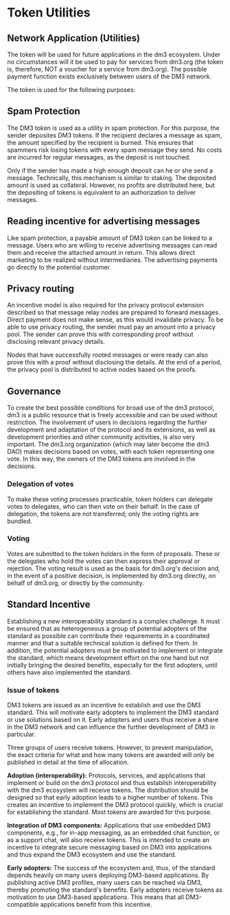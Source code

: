 # Token Utilities

## **Network Application (Utilities)**

The token will be used for future applications in the dm3 ecosystem. Under no circumstances will it be used to pay for services from dm3.org (the token is, therefore, NOT a voucher for a service from dm3.org). The possible payment function exists exclusively between users of the DM3 network.

The token is used for the following purposes:

## **Spam Protection**

The DM3 token is used as a utility in spam protection. For this purpose, the sender deposites DM3 tokens. If the recipient declares a message as spam, the amount specified by the recipient is burned. This ensures that spammers risk losing tokens with every spam message they send. No costs are incurred for regular messages, as the deposit is not touched.

Only if the sender has made a high enough deposit can he or she send a message. Technically, this mechanism is similar to staking. The deposited amount is used as collateral. However, no profits are distributed here, but the depositing of tokens is equivalent to an authorization to deliver messages.

## **Reading incentive for advertising messages**

Like spam protection, a payable amount of DM3 token can be linked to a message. Users who are willing to receive advertising messages can read them and receive the attached amount in return. This allows direct marketing to be realized without intermediaries. The advertising payments go directly to the potential customer.

## **Privacy routing**

An incentive model is also required for the privacy protocol extension described so that message relay nodes are prepared to forward messages. Direct payment does not make sense, as this would invalidate privacy. To be able to use privacy routing, the sender must pay an amount into a privacy pool. The sender can prove this with corresponding proof without disclosing relevant privacy details.

Nodes that have successfully rooted messages or were ready can also prove this with a proof without disclosing the details. At the end of a period, the privacy pool is distributed to active nodes based on the proofs.

## **Governance**

To create the best possible conditions for broad use of the dm3 protocol, dm3 is a public resource that is freely accessible and can be used without restriction. The involvement of users in decisions regarding the further development and adaptation of the protocol and its extensions, as well as development priorities and other community activities, is also very important. The dm3.org organization (which may later become the dm3 DAO) makes decisions based on votes, with each token representing one vote. In this way, the owners of the DM3 tokens are involved in the decisions.

### **Delegation of votes**

To make these voting processes practicable, token holders can delegate votes to delegates, who can then vote on their behalf. In the case of delegation, the tokens are not transferred; only the voting rights are bundled.

### **Voting**

Votes are submitted to the token holders in the form of proposals. These or the delegates who hold the votes can then express their approval or rejection. The voting result is used as the basis for dm3.org's decision and, in the event of a positive decision, is implemented by dm3.org directly, on behalf of dm3.org, or directly by the community.

## **Standard Incentive**

Establishing a new interoperability standard is a complex challenge. It must be ensured that as heterogeneous a group of potential adopters of the standard as possible can contribute their requirements in a coordinated manner and that a suitable technical solution is defined for them. In addition, the potential adopters must be motivated to implement or integrate the standard, which means development effort on the one hand but not initially bringing the desired benefits, especially for the first adopters, until others have also implemented the standard.

### **Issue of tokens**

DM3 tokens are issued as an incentive to establish and use the DM3 standard. This will motivate early adopters to implement the DM3 standard or use solutions based on it. Early adopters and users thus receive a share in the DM3 network and can influence the further development of DM3 in particular.

Three groups of users receive tokens. However, to prevent manipulation, the exact criteria for what and how many tokens are awarded will only be published in detail at the time of allocation.

**Adoption (interoperability):** Protocols, services, and applications that implement or build on the dm3 protocol and thus establish interoperability with the dm3 ecosystem will receive tokens. The distribution should be designed so that early adoption leads to a higher number of tokens. This creates an incentive to implement the DM3 protocol quickly, which is crucial for establishing the standard. Most tokens are awarded for this purpose.

**Integration of DM3 components:** Applications that use embedded DM3 components, e.g., for in-app messaging, as an embedded chat function, or as a support chat, will also receive tokens. This is intended to create an incentive to integrate secure messaging based on DM3 into applications and thus expand the DM3 ecosystem and use the standard.

**Early adopters:** The success of the ecosystem and, thus, of the standard depends heavily on many users deploying DM3-based applications. By publishing active DM3 profiles, many users can be reached via DM3, thereby promoting the standard's benefits. Early adopters receive tokens as motivation to use DM3-based applications. This means that all DM3-compatible applications benefit from this incentive.
